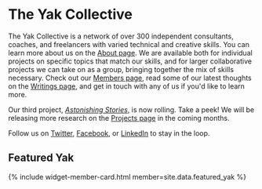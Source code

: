 ---
---
# The Yak Collective

The Yak Collective is a network of over 300 independent consultants, coaches, and freelancers with varied technical and creative skills. You can learn more about us on the [About page](/about/). We are available both for individual projects on specific topics that match our skills, and for larger collaborative projects we can take on as a group, bringing together the mix of skills necessary. Check out our [Members page](/members/), read some of our latest thoughts on the [Writings page](/writings/), and get in touch with any of us if you'd like to learn more.

Our third project, [_Astonishing Stories_](/projects/astonishing-stories/), is now rolling. Take a peek! We will be releasing more research on the [Projects page](/projects/) in the coming months.

Follow us on [Twitter](https://twitter.com/yak_collective), [Facebook](https://www.facebook.com/theyakcollective/), or [LinkedIn](https://www.linkedin.com/company/yak-collective/) to stay in the loop.

## Featured Yak

{% include widget-member-card.html member=site.data.featured_yak %}
